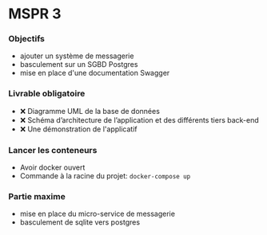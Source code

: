 # MSPR 3

### Objectifs
- ajouter un système de messagerie
- basculement sur un SGBD Postgres
- mise en place d'une documentation Swagger

### Livrable obligatoire
- ❌ Diagramme UML de la base de données
- ❌ Schéma d’architecture de l’application et des différents tiers back-end
- ❌ Une démonstration de l'applicatif

### Lancer les conteneurs
- Avoir docker ouvert
- Commande à la racine du projet: `docker-compose up`

### Partie maxime
- mise en place du micro-service de messagerie
- basculement de sqlite vers postgres

